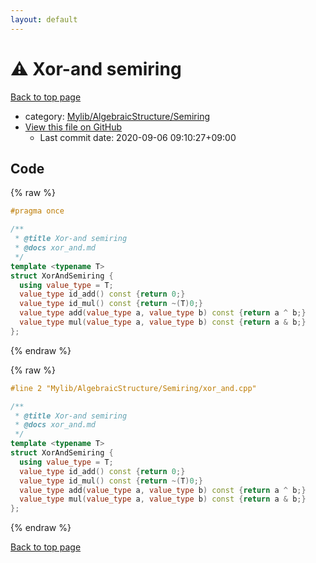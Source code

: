 ```yaml
---
layout: default
---
```


<!-- mathjax config similar to math.stackexchange -->
<script type="text/javascript" async
  src="https://cdnjs.cloudflare.com/ajax/libs/mathjax/2.7.5/MathJax.js?config=TeX-MML-AM_CHTML">
</script>
<script type="text/x-mathjax-config">
  MathJax.Hub.Config({
    TeX: { equationNumbers: { autoNumber: "AMS" }},
    tex2jax: {
      inlineMath: [ ['$','$'] ],
      processEscapes: true
    },
    "HTML-CSS": { matchFontHeight: false },
    displayAlign: "left",
    displayIndent: "2em"
  });
</script>

<script type="text/javascript" src="https://cdnjs.cloudflare.com/ajax/libs/jquery/3.4.1/jquery.min.js"></script>
<script src="https://cdn.jsdelivr.net/npm/jquery-balloon-js@1.1.2/jquery.balloon.min.js" integrity="sha256-ZEYs9VrgAeNuPvs15E39OsyOJaIkXEEt10fzxJ20+2I=" crossorigin="anonymous"></script>
<script type="text/javascript" src="../../../../assets/js/copy-button.js"></script>
<link rel="stylesheet" href="../../../../assets/css/copy-button.css" />


# :warning: Xor-and semiring

<a href="../../../../index.html">Back to top page</a>

* category: <a href="../../../../index.html#3df95940e092844fc072dd50b6844b29">Mylib/AlgebraicStructure/Semiring</a>
* <a href="{{ site.github.repository_url }}/blob/master/Mylib/AlgebraicStructure/Semiring/xor_and.cpp">View this file on GitHub</a>
    - Last commit date: 2020-09-06 09:10:27+09:00




## Code

<a id="unbundled"></a>
{% raw %}
```cpp
#pragma once

/**
 * @title Xor-and semiring
 * @docs xor_and.md
 */
template <typename T>
struct XorAndSemiring {
  using value_type = T;
  value_type id_add() const {return 0;}
  value_type id_mul() const {return ~(T)0;}
  value_type add(value_type a, value_type b) const {return a ^ b;}
  value_type mul(value_type a, value_type b) const {return a & b;}
};

```
{% endraw %}

<a id="bundled"></a>
{% raw %}
```cpp
#line 2 "Mylib/AlgebraicStructure/Semiring/xor_and.cpp"

/**
 * @title Xor-and semiring
 * @docs xor_and.md
 */
template <typename T>
struct XorAndSemiring {
  using value_type = T;
  value_type id_add() const {return 0;}
  value_type id_mul() const {return ~(T)0;}
  value_type add(value_type a, value_type b) const {return a ^ b;}
  value_type mul(value_type a, value_type b) const {return a & b;}
};

```
{% endraw %}

<a href="../../../../index.html">Back to top page</a>

